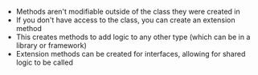 - Methods aren't modifiable outside of the class they were created in
- If you don't have access to the class, you can create an extension method
- This creates methods to add logic to any other type (which can be in a library or framework)
- Extension methods can be created for interfaces, allowing for shared logic to be called